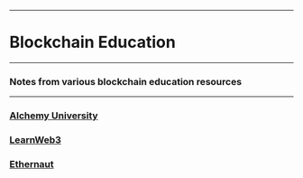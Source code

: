 
---
# Blockchain Education
---

### Notes from various blockchain education resources

---

### [Alchemy University](https://github.com/robinpunn/blockchain-education/tree/main/alchemy-university)

### [LearnWeb3](https://github.com/robinpunn/blockchain-education/tree/main/learn-web3)

### [Ethernaut](https://github.com/robinpunn/blockchain-education/tree/main/ethernaut)